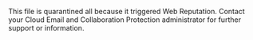 ﻿This file is quarantined all because it triggered Web Reputation.
Contact your Cloud Email and Collaboration Protection administrator for further support or information.